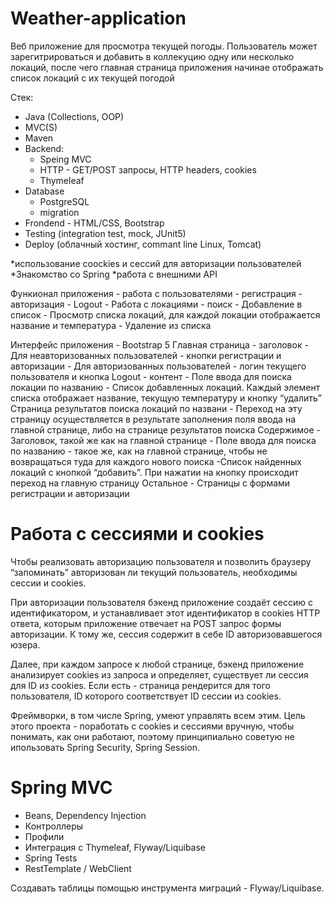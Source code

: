 # Weather-application
Веб приложение для просмотра текущей погоды. Пользователь может зарегитрироваться
и добавить в коллекуцию одну или несколько локаций, после чего главная страница
приложения начинае отображать список локаций с их текущей погодой

Стек:
- Java (Collections, OOP)
- MVC(S)
- Maven
- Backend:
	- Speing MVC
	- HTTP - GET/POST запросы, HTTP headers, cookies
	- Thymeleaf
- Database
	- PostgreSQL
	- migration
- Frondend - HTML/CSS, Bootstrap
- Testing (integration test, mock, JUnit5)
- Deploy (облачный хостинг, commant line Linux, Tomcat)


*использование coockies и сессий для авторизации пользователей
*Знакомство со Spring
*работа с внешними API

Функионал приложения
	- работа с пользователями
		- регистрация
		- авторизация
		- Logout
	- Работа с локациями
		- поиск
		- Добавление в список
		- Просмотр списка локаций, для каждой локации отображается название и температура
		- Удаление из списка

Интерфейс приложения
	- Bootstrap 5
	Главная страница
		- заголовок 
			- Для неавторизованных пользователей - кнопки регистрации и авторизации
			- Для авторизованных пользователей - логин текущего пользователя и кнопка Logout
		- контент
			- Поле ввода для поиска локации по названию
			- Список добавленных локаций. Каждый элемент списка отображает название,
				текущую температуру и кнопку “удалить”
	Страница результатов поиска локаций по названи
		- Переход на эту страницу осуществляется в результате заполнения поля ввода на главной
		странице, либо на странице результатов поиска
	Содержимое
		- Заголовок, такой же как на главной странице
		- Поле ввода для поиска по названию - такое же, как на главной странице, чтобы не
		возвращаться туда для каждого нового поиска
		-Список найденных локаций с кнопкой “добавить”. При нажатии на кнопку происходит переход
		на главную страницу
	Остальное
		- Страницы с формами регистрации и авторизации


# Работа с сессиями и cookies

Чтобы реализовать авторизацию пользователя и позволить браузеру “запоминать” авторизован ли текущий пользователь, необходимы сессии и cookies.

При авторизации пользователя бэкенд приложение создаёт сессию с идентификатором, и устанавливает этот идентификатор в cookies HTTP ответа, которым приложение отвечает на POST запрос формы авторизации. К тому же, сессия содержит в себе ID авторизовавшегося юзера.

Далее, при каждом запросе к любой странице, бэкенд приложение анализирует cookies из запроса и определяет, существует ли сессия для ID из cookies. Если есть - страница рендерится для того пользователя, ID которого соответствует ID сессии из cookies.

Фреймворки, в том числе Spring, умеют управлять всем этим. Цель этого проекта - поработать с cookies и сессиями вручную, чтобы понимать, как они работают, поэтому принципиально советую не ипользовать Spring Security, Spring Session.

# Spring MVC

- Beans, Dependency Injection
- Контроллеры
- Профили
- Интеграция с Thymeleaf, Flyway/Liquibase
- Spring Tests
- RestTemplate / WebClient

Создавать таблицы помощью инструмента миграций - Flyway/Liquibase.